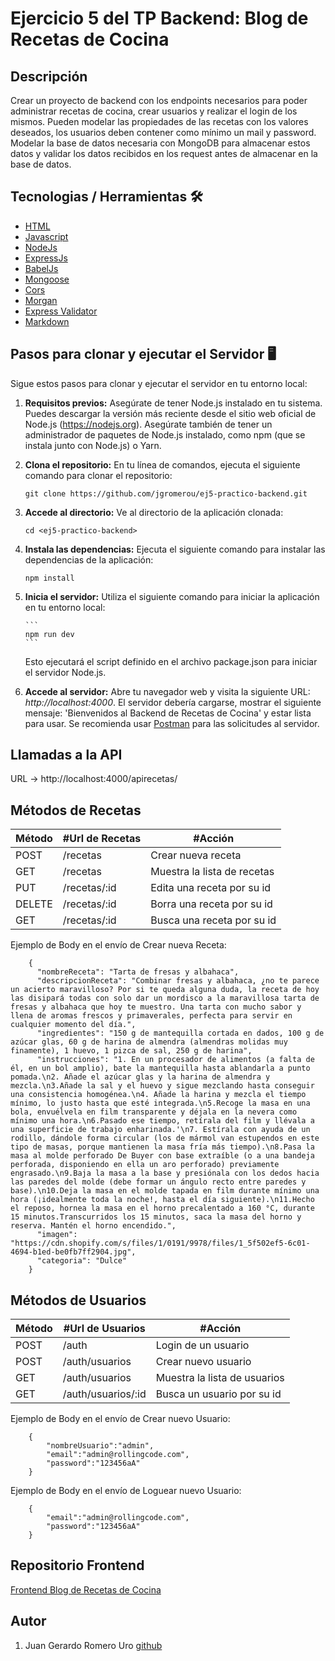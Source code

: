 # Ejercicio 5 del TP Backend: Blog de Recetas de Cocina

## Descripción

Crear un proyecto de backend con los endpoints necesarios para poder
administrar recetas de cocina, crear usuarios y realizar el login de los mismos.
Pueden modelar las propiedades de las recetas con los valores deseados, los
usuarios deben contener como mínimo un mail y password.
Modelar la base de datos necesaria con MongoDB para almacenar estos datos y
validar los datos recibidos en los request antes de almacenar en la base de datos.

## Tecnologias / Herramientas 🛠

- [HTML](https://developer.mozilla.org/es/docs/Web/HTML)
- [Javascript](https://www.w3schools.com/js/)
- [NodeJs](https://nodejs.org/es)
- [ExpressJs](https://expressjs.com/es/)
- [BabelJs](https://babeljs.io/)
- [Mongoose](https://mongoosejs.com/)
- [Cors](https://github.com/expressjs/cors#readme)
- [Morgan](https://github.com/expressjs/morgan)
- [Express Validator](https://express-validator.github.io/docs)
- [Markdown](https://markdown.es/)

## Pasos para clonar y ejecutar el Servidor 🖥

Sigue estos pasos para clonar y ejecutar el servidor en tu entorno local:

1.  **Requisitos previos:** Asegúrate de tener Node.js instalado en tu sistema. Puedes descargar la versión más reciente desde el sitio web oficial de Node.js (https://nodejs.org).
    Asegúrate también de tener un administrador de paquetes de Node.js instalado, como npm (que se instala junto con Node.js) o Yarn.

2.  **Clona el repositorio:** En tu línea de comandos, ejecuta el siguiente comando para clonar el repositorio:

    ```
    git clone https://github.com/jgromerou/ej5-practico-backend.git
    ```

3.  **Accede al directorio:** Ve al directorio de la aplicación clonada:

    ```
    cd <ej5-practico-backend>
    ```

4.  **Instala las dependencias:** Ejecuta el siguiente comando para instalar las dependencias de la aplicación:

    ```
    npm install
    ```

5.  **Inicia el servidor:** Utiliza el siguiente comando para iniciar la aplicación en tu entorno local:

        ```
        npm run dev
        ```

    Esto ejecutará el script definido en el archivo package.json para iniciar el servidor Node.js.

6.  **Accede al servidor:** Abre tu navegador web y visita la siguiente URL: _http://localhost:4000_. El servidor debería cargarse, mostrar el siguiente mensaje: 'Bienvenidos al Backend de Recetas de Cocina' y estar lista para usar. Se recomienda usar [Postman](https://www.postman.com/) para las solicitudes al servidor.

## Llamadas a la API

URL -> http://localhost:4000/apirecetas/

## Métodos de Recetas

| Método | #Url de Recetas | #Acción                     |
| ------ | --------------- | --------------------------- |
| POST   | /recetas        | Crear nueva receta          |
| GET    | /recetas        | Muestra la lista de recetas |
| PUT    | /recetas/:id    | Edita una receta por su id  |
| DELETE | /recetas/:id    | Borra una receta por su id  |
| GET    | /recetas/:id    | Busca una receta por su id  |

Ejemplo de Body en el envío de Crear nueva Receta:

```
    {
      "nombreReceta": "Tarta de fresas y albahaca",
      "descripcionReceta": "Combinar fresas y albahaca, ¿no te parece un acierto maravilloso? Por si te queda alguna duda, la receta de hoy las disipará todas con solo dar un mordisco a la maravillosa tarta de fresas y albahaca que hoy te muestro. Una tarta con mucho sabor y llena de aromas frescos y primaverales, perfecta para servir en cualquier momento del día.",
      "ingredientes": "150 g de mantequilla cortada en dados, 100 g de azúcar glas, 60 g de harina de almendra (almendras molidas muy finamente), 1 huevo, 1 pizca de sal, 250 g de harina",
      "instrucciones": "1. En un procesador de alimentos (a falta de él, en un bol amplio), bate la mantequilla hasta ablandarla a punto pomada.\n2. Añade el azúcar glas y la harina de almendra y mezcla.\n3.Añade la sal y el huevo y sigue mezclando hasta conseguir una consistencia homogénea.\n4. Añade la harina y mezcla el tiempo mínimo, lo justo hasta que esté integrada.\n5.Recoge la masa en una bola, envuélvela en film transparente y déjala en la nevera como mínimo una hora.\n6.Pasado ese tiempo, retírala del film y llévala a una superficie de trabajo enharinada.'\n7. Estírala con ayuda de un rodillo, dándole forma circular (los de mármol van estupendos en este tipo de masas, porque mantienen la masa fría más tiempo).\n8.Pasa la masa al molde perforado De Buyer con base extraíble (o a una bandeja perforada, disponiendo en ella un aro perforado) previamente engrasado.\n9.Baja la masa a la base y presiónala con los dedos hacia las paredes del molde (debe formar un ángulo recto entre paredes y base).\n10.Deja la masa en el molde tapada en film durante mínimo una hora (¡idealmente toda la noche!, hasta el día siguiente).\n11.Hecho el reposo, hornea la masa en el horno precalentado a 160 °C, durante 15 minutos.Transcurridos los 15 minutos, saca la masa del horno y reserva. Mantén el horno encendido.",
      "imagen": "https://cdn.shopify.com/s/files/1/0191/9978/files/1_5f502ef5-6c01-4694-b1ed-be0fb7ff2904.jpg",
      "categoria": "Dulce"
    }
```

## Métodos de Usuarios

| Método | #Url de Usuarios   | #Acción                      |
| ------ | ------------------ | ---------------------------- |
| POST   | /auth              | Login de un usuario          |
| POST   | /auth/usuarios     | Crear nuevo usuario          |
| GET    | /auth/usuarios     | Muestra la lista de usuarios |
| GET    | /auth/usuarios/:id | Busca un usuario por su id   |

Ejemplo de Body en el envío de Crear nuevo Usuario:

```
    {
        "nombreUsuario":"admin",
        "email":"admin@rollingcode.com",
        "password":"123456aA"
    }
```

Ejemplo de Body en el envío de Loguear nuevo Usuario:

```
    {
        "email":"admin@rollingcode.com",
        "password":"123456aA"
    }
```

## Repositorio Frontend

[Frontend Blog de Recetas de Cocina](https://github.com/jgromerou/tp6-practico-backend)

## Autor

1. Juan Gerardo Romero Uro [github](https://github.com/jgromerou)
